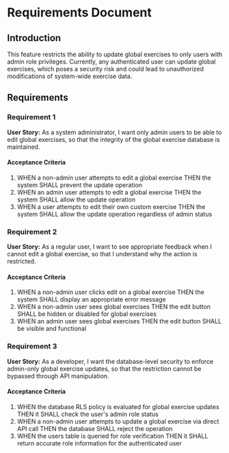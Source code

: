 # Requirements Document

## Introduction

This feature restricts the ability to update global exercises to only users with admin role privileges. Currently, any authenticated user can update global exercises, which poses a security risk and could lead to unauthorized modifications of system-wide exercise data.

## Requirements

### Requirement 1

**User Story:** As a system administrator, I want only admin users to be able to edit global exercises, so that the integrity of the global exercise database is maintained.

#### Acceptance Criteria

1. WHEN a non-admin user attempts to edit a global exercise THEN the system SHALL prevent the update operation
2. WHEN an admin user attempts to edit a global exercise THEN the system SHALL allow the update operation
3. WHEN a user attempts to edit their own custom exercise THEN the system SHALL allow the update operation regardless of admin status

### Requirement 2

**User Story:** As a regular user, I want to see appropriate feedback when I cannot edit a global exercise, so that I understand why the action is restricted.

#### Acceptance Criteria

1. WHEN a non-admin user clicks edit on a global exercise THEN the system SHALL display an appropriate error message
2. WHEN a non-admin user sees global exercises THEN the edit button SHALL be hidden or disabled for global exercises
3. WHEN an admin user sees global exercises THEN the edit button SHALL be visible and functional

### Requirement 3

**User Story:** As a developer, I want the database-level security to enforce admin-only global exercise updates, so that the restriction cannot be bypassed through API manipulation.

#### Acceptance Criteria

1. WHEN the database RLS policy is evaluated for global exercise updates THEN it SHALL check the user's admin role status
2. WHEN a non-admin user attempts to update a global exercise via direct API call THEN the database SHALL reject the operation
3. WHEN the users table is queried for role verification THEN it SHALL return accurate role information for the authenticated user